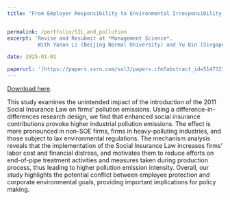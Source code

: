 ```yaml
---
title: "From Employer Responsibility to Environmental Irresponsibility: Unintended Effects of Social Insurance Law on Pollution Emissions"


permalink: /portfolio/SIL_and_pollution
excerpt: 'Revise and Resubmit at *Management Science*.
          With Yanan Li (Beijing Normal University) and Yu Qin (Singapore National University)'

date: 2025-01-01

paperurl: '[https://papers.ssrn.com/sol3/papers.cfm?abstract_id=5147327]'
---
```

[Download here](https://papers.ssrn.com/sol3/papers.cfm?abstract_id=5147327).

This study examines the unintended impact of the introduction of the 2011 Social Insurance Law on firms’ pollution emissions. Using a difference-in-differences research design, we find that enhanced social insurance contributions provoke higher industrial pollution emissions. The effect is more pronounced in non-SOE firms, firms in heavy-polluting industries, and those subject to lax environmental regulations. The mechanism analysis reveals that the implementation of the Social Insurance Law increases firms’ labor cost and financial distress, and motivates them to reduce efforts on end-of-pipe treatment activities and measures taken during production process, thus leading to higher pollution emission intensity. Overall, our study highlights the potential conflict between employee protection and corporate environmental goals, providing important implications for policy making.
